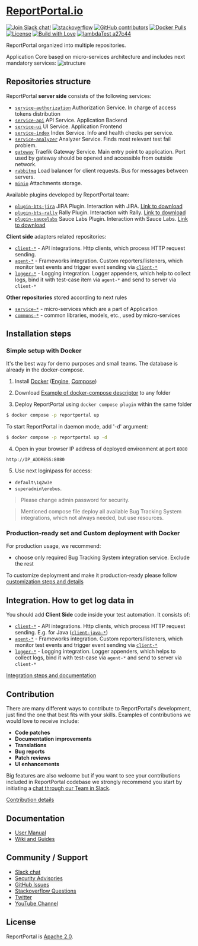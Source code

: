 # [ReportPortal.io](http://ReportPortal.io)

[![Join Slack chat!](https://img.shields.io/badge/slack-join-brightgreen.svg)](https://slack.epmrpp.reportportal.io/)
[![stackoverflow](https://img.shields.io/badge/reportportal-stackoverflow-orange.svg?style=flat)](http://stackoverflow.com/questions/tagged/reportportal)
[![GitHub contributors](https://img.shields.io/badge/contributors-102-blue.svg)](https://reportportal.io/community)
[![Docker Pulls](https://img.shields.io/docker/pulls/reportportal/service-api.svg?maxAge=25920)](https://hub.docker.com/u/reportportal/)
[![License](https://img.shields.io/badge/license-Apache-brightgreen.svg)](https://www.apache.org/licenses/LICENSE-2.0)
[![Build with Love](https://img.shields.io/badge/build%20with-❤%EF%B8%8F%E2%80%8D-lightgrey.svg)](http://reportportal.io?style=flat)
[![lambdaTest a27c44](https://user-images.githubusercontent.com/11332788/230135399-6d839d7f-0dbe-45bf-8f72-dee3a5d69e17.svg)](https://www.lambdatest.com/)


ReportPortal organized into multiple repositories.

Application Core based on micro-services architecture and includes next mandatory services:
![structure](https://github.com/reportportal/reportportal/blob/master/public/rp_repo_structure.png)

## Repositories structure

ReportPortal **server side** consists of the following services:
- [`service-authorization`](https://github.com/reportportal/service-authorization) Authorization Service. In charge of access tokens distribution
- [`service-api`](https://github.com/reportportal/service-api) API Service. Application Backend
- [`service-ui`](https://github.com/reportportal/service-ui) UI Service. Application Frontend
- [`service-index`](https://github.com/reportportal/service-index) Index Service. Info and health checks per service.
- [`service-analyzer`](https://github.com/reportportal/service-auto-analyzer) Analyzer Service. Finds most relevant test fail problem.
- [`gateway`](https://github.com/containous/traefik) Traefik Gateway Service. Main entry point to application. Port used by gateway should be opened and accessible from outside network.
- [`rabbitmq`](https://github.com/rabbitmq) Load balancer for client requests. Bus for messages between servers.
- [`minio`](https://github.com/minio/minio) Attachments storage.

Available plugins developed by ReportPortal team:

- [`plugin-bts-jira`](https://github.com/reportportal/plugin-bts-jira) JIRA Plugin. Interaction with JIRA. [Link to download](https://search.maven.org/search?q=g:%22com.epam.reportportal%22%20AND%20a:%22plugin-bts-jira%22)
- [`plugin-bts-rally`](https://github.com/reportportal/plugin-bts-rally) Rally Plugin. Interaction with Rally. [Link to download](https://search.maven.org/search?q=g:%22com.epam.reportportal%22%20AND%20a:%22plugin-bts-rally%22) 
- [`plugin-saucelabs`](https://github.com/reportportal/plugin-saucelabs) Sauce Labs Plugin. Interaction with Sauce Labs. [Link to download](https://search.maven.org/search?q=g:%22com.epam.reportportal%22%20AND%20a:%22plugin-saucelabs%22)

**Client side** adapters related repositories:

- [`client-*`](https://github.com/reportportal?utf8=%E2%9C%93&q=client-) - API integrations. Http clients, which process HTTP request sending.
- [`agent-*`](https://github.com/reportportal?utf8=%E2%9C%93&q=agent-) - Frameworks integration. Custom reporters/listeners, which monitor test events and trigger event sending via [`client-*`](https://github.com/reportportal?utf8=%E2%9C%93&q=client-)
- [`logger-*`](https://github.com/reportportal?utf8=%E2%9C%93&q=logger-) - Logging integration. Logger appenders, which help to collect logs, bind it with test-case item via `agent-*` and send to server via `client-*`

**Other repositories** stored according to next rules
- [`service-*`](https://github.com/reportportal?utf8=%E2%9C%93&q=service-) - micro-services which are a part of Application
- [`commons-*`](https://github.com/reportportal?utf8=%E2%9C%93&q=commons-) - common libraries, models, etc., used by micro-services

## Installation steps

### Simple setup with Docker

It's the best way for demo purposes and small teams. The database is already in the docker-compose.

1. Install [Docker](https://docs.docker.com/engine/installation/) ([Engine](https://docs.docker.com/engine/installation/), [Compose](https://docs.docker.com/compose/install/))

2. Download [Example of docker-compose descriptor](https://github.com/reportportal/reportportal/blob/master/docker-compose.yml) to any folder

3. Deploy ReportPortal using `docker compose plugin` within the same folder

```bash
$ docker compose -p reportportal up
```

To start ReportPortal in daemon mode, add '-d' argument:

```bash
$ docker compose -p reportportal up -d
```

4. Open in your browser IP address of deployed environment at port `8080`

```
http://IP_ADDRESS:8080
```

5. Use next login\pass for access:

- `default\1q2w3e`
- `superadmin\erebus`.

>Please change admin password for security.

>Mentioned compose file deploy all available Bug Tracking System integrations, which not always needed, but use resources.

### Production-ready set and Custom deployment with Docker

For production usage, we recommend:

- choose only required Bug Tracking System integration service. Exclude the rest

To customize deployment and make it production-ready please follow [customization steps and details](https://github.com/reportportal/reportportal/wiki/Production-Ready-set-and-Deployment-Customization)

## Integration. How to get log data in

You should add **Client Side** code inside your test automation. It consists of:

- [`client-*`](https://github.com/reportportal?utf8=%E2%9C%93&q=client-) - API integrations. Http clients, which process HTTP request sending. E.g. for Java ([`client-java-*`](https://github.com/reportportal?utf8=%E2%9C%93&q=client-java-))
- [`agent-*`](https://github.com/reportportal?utf8=%E2%9C%93&q=agent-) - Frameworks integration. Custom reporters/listeners, which monitor test events and trigger event sending via [`client-*`](https://github.com/reportportal?utf8=%E2%9C%93&q=client-)
- [`logger-*`](https://github.com/reportportal?utf8=%E2%9C%93&q=logger-) - Logging integration. Logger appenders, which helps to collect logs, bind it with test-case via `agent-*` and send to server via `client-*`

[Integration steps and documentation](http://reportportal.io/#documentation/%EF%BB%BFTest-framework-integration)

## Contribution

There are many different ways to contribute to ReportPortal's development, just find the one that best fits with your skills. Examples of contributions we would love to receive include:

- **Code patches**
- **Documentation improvements**
- **Translations**
- **Bug reports**
- **Patch reviews**
- **UI enhancements**

Big features are also welcome but if you want to see your contributions included in ReportPortal codebase we strongly recommend you start by initiating a [chat through our Team in Slack](https://slack.epmrpp.reportportal.io/).

[Contribution details](https://github.com/reportportal/reportportal/wiki/Contribution)

## Documentation

* [User Manual](http://reportportal.io/#documentation)
* [Wiki and Guides](https://github.com/reportportal/reportportal/wiki)

## Community / Support

* [Slack chat](https://slack.epmrpp.reportportal.io/)
* [Security Advisories](https://github.com/reportportal/reportportal/blob/master/SECURITY_ADVISORIES.md)
* [GitHub Issues](https://github.com/reportportal/reportportal/issues)
* [Stackoverflow Questions](http://stackoverflow.com/questions/tagged/reportportal)
* [Twitter](http://twitter.com/ReportPortal_io)
* [YouTube Channel](https://www.youtube.com/channel/UCsZxrHqLHPJcrkcgIGRG-cQ)

## License

ReportPortal is [Apache 2.0](https://www.apache.org/licenses/LICENSE-2.0).

